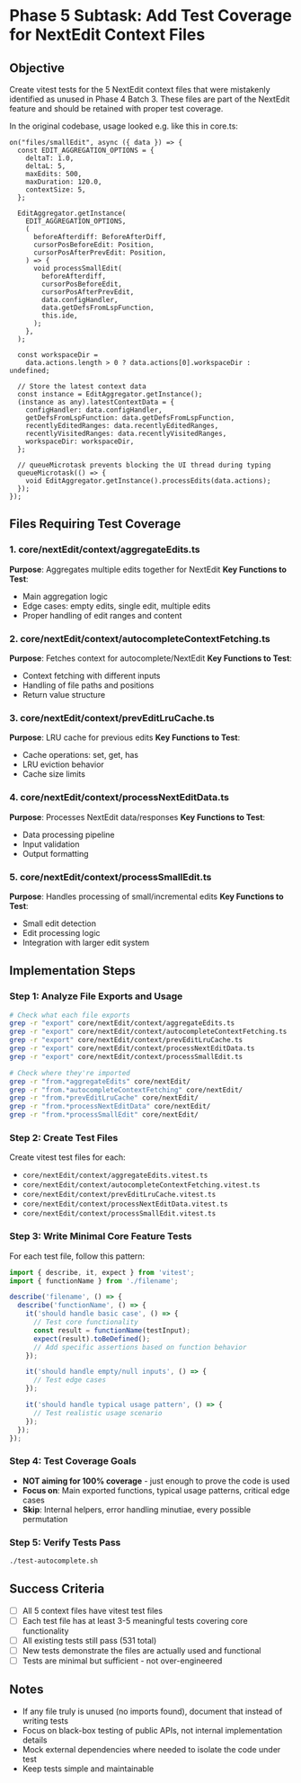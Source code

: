 # Phase 5 Subtask: Add Test Coverage for NextEdit Context Files

## Objective
Create vitest tests for the 5 NextEdit context files that were mistakenly identified as unused in Phase 4 Batch 3. These files are part of the NextEdit feature and should be retained with proper test coverage.

In the original codebase, usage looked e.g. like this in core.ts:

    on("files/smallEdit", async ({ data }) => {
      const EDIT_AGGREGATION_OPTIONS = {
        deltaT: 1.0,
        deltaL: 5,
        maxEdits: 500,
        maxDuration: 120.0,
        contextSize: 5,
      };

      EditAggregator.getInstance(
        EDIT_AGGREGATION_OPTIONS,
        (
          beforeAfterdiff: BeforeAfterDiff,
          cursorPosBeforeEdit: Position,
          cursorPosAfterPrevEdit: Position,
        ) => {
          void processSmallEdit(
            beforeAfterdiff,
            cursorPosBeforeEdit,
            cursorPosAfterPrevEdit,
            data.configHandler,
            data.getDefsFromLspFunction,
            this.ide,
          );
        },
      );

      const workspaceDir =
        data.actions.length > 0 ? data.actions[0].workspaceDir : undefined;

      // Store the latest context data
      const instance = EditAggregator.getInstance();
      (instance as any).latestContextData = {
        configHandler: data.configHandler,
        getDefsFromLspFunction: data.getDefsFromLspFunction,
        recentlyEditedRanges: data.recentlyEditedRanges,
        recentlyVisitedRanges: data.recentlyVisitedRanges,
        workspaceDir: workspaceDir,
      };

      // queueMicrotask prevents blocking the UI thread during typing
      queueMicrotask(() => {
        void EditAggregator.getInstance().processEdits(data.actions);
      });
    });



## Files Requiring Test Coverage

### 1. core/nextEdit/context/aggregateEdits.ts
**Purpose**: Aggregates multiple edits together for NextEdit
**Key Functions to Test**:
- Main aggregation logic
- Edge cases: empty edits, single edit, multiple edits
- Proper handling of edit ranges and content

### 2. core/nextEdit/context/autocompleteContextFetching.ts
**Purpose**: Fetches context for autocomplete/NextEdit
**Key Functions to Test**:
- Context fetching with different inputs
- Handling of file paths and positions
- Return value structure

### 3. core/nextEdit/context/prevEditLruCache.ts
**Purpose**: LRU cache for previous edits
**Key Functions to Test**:
- Cache operations: set, get, has
- LRU eviction behavior
- Cache size limits

### 4. core/nextEdit/context/processNextEditData.ts
**Purpose**: Processes NextEdit data/responses
**Key Functions to Test**:
- Data processing pipeline
- Input validation
- Output formatting

### 5. core/nextEdit/context/processSmallEdit.ts
**Purpose**: Handles processing of small/incremental edits
**Key Functions to Test**:
- Small edit detection
- Edit processing logic
- Integration with larger edit system

## Implementation Steps

### Step 1: Analyze File Exports and Usage
```bash
# Check what each file exports
grep -r "export" core/nextEdit/context/aggregateEdits.ts
grep -r "export" core/nextEdit/context/autocompleteContextFetching.ts
grep -r "export" core/nextEdit/context/prevEditLruCache.ts
grep -r "export" core/nextEdit/context/processNextEditData.ts
grep -r "export" core/nextEdit/context/processSmallEdit.ts

# Check where they're imported
grep -r "from.*aggregateEdits" core/nextEdit/
grep -r "from.*autocompleteContextFetching" core/nextEdit/
grep -r "from.*prevEditLruCache" core/nextEdit/
grep -r "from.*processNextEditData" core/nextEdit/
grep -r "from.*processSmallEdit" core/nextEdit/
```

### Step 2: Create Test Files
Create vitest test files for each:
- `core/nextEdit/context/aggregateEdits.vitest.ts`
- `core/nextEdit/context/autocompleteContextFetching.vitest.ts`
- `core/nextEdit/context/prevEditLruCache.vitest.ts`
- `core/nextEdit/context/processNextEditData.vitest.ts`
- `core/nextEdit/context/processSmallEdit.vitest.ts`

### Step 3: Write Minimal Core Feature Tests

For each test file, follow this pattern:

```typescript
import { describe, it, expect } from 'vitest';
import { functionName } from './filename';

describe('filename', () => {
  describe('functionName', () => {
    it('should handle basic case', () => {
      // Test core functionality
      const result = functionName(testInput);
      expect(result).toBeDefined();
      // Add specific assertions based on function behavior
    });

    it('should handle empty/null inputs', () => {
      // Test edge cases
    });

    it('should handle typical usage pattern', () => {
      // Test realistic usage scenario
    });
  });
});
```

### Step 4: Test Coverage Goals
- **NOT aiming for 100% coverage** - just enough to prove the code is used
- **Focus on**: Main exported functions, typical usage patterns, critical edge cases
- **Skip**: Internal helpers, error handling minutiae, every possible permutation

### Step 5: Verify Tests Pass
```bash
./test-autocomplete.sh
```

## Success Criteria
- [ ] All 5 context files have vitest test files
- [ ] Each test file has at least 3-5 meaningful tests covering core functionality
- [ ] All existing tests still pass (531 total)
- [ ] New tests demonstrate the files are actually used and functional
- [ ] Tests are minimal but sufficient - not over-engineered

## Notes
- If any file truly is unused (no imports found), document that instead of writing tests
- Focus on black-box testing of public APIs, not internal implementation details
- Mock external dependencies where needed to isolate the code under test
- Keep tests simple and maintainable